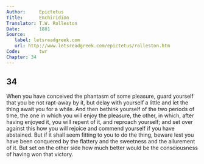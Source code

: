 ```yaml
---
Author:     Epictetus  
Title:      Enchiridion  
Translator: T.W. Rolleston  
Date:       1881  
Source:
   label: letsreadgreek.com
   url: http://www.letsreadgreek.com/epictetus/rolleston.htm
Code:       twr  
Chapter: 34
---
```

##  34

When you have conceived the phantasm of some pleasure, guard yourself that you
be not rapt-away by it, but delay with yourself a little and let the thIng
await you for a while. And then bethink yourself of the two periods of time,
the one in which you will enjoy the pleasure, the other, in which, after having
enjoyed it, you will repent of it, and reproach yourself; and set over against
this how you will rejoice and commend yourself if you have abstained. But if it
shall seem fitting to you to do the thing, beware lest you have been conquered
by the flattery and the sweetness and the allurement of it. But set on the
other side how much better would be the consciousness of having won that
victory.


